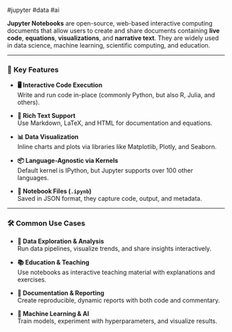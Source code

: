 #jupyter #data #ai

**Jupyter Notebooks** are open-source, web-based interactive computing documents that allow users to create and share documents containing **live code**, **equations**, **visualizations**, and **narrative text**. They are widely used in data science, machine learning, scientific computing, and education.

---

### 🧩 **Key Features**

- **🖥️ Interactive Code Execution**  
    Write and run code in-place (commonly Python, but also R, Julia, and others).
    
- **📝 Rich Text Support**  
    Use Markdown, LaTeX, and HTML for documentation and equations.
    
- **📊 Data Visualization**  
    Inline charts and plots via libraries like Matplotlib, Plotly, and Seaborn.
    
- **📦 Language-Agnostic via Kernels**  
    Default kernel is IPython, but Jupyter supports over 100 other languages.
    
- **📁 Notebook Files (`.ipynb`)**  
    Saved in JSON format, they capture code, output, and metadata.
    

---

### 🛠️ **Common Use Cases**

- **🔬 Data Exploration & Analysis**  
    Run data pipelines, visualize trends, and share insights interactively.
    
- **📚 Education & Teaching**  
    Use notebooks as interactive teaching material with explanations and exercises.
    
- **📑 Documentation & Reporting**  
    Create reproducible, dynamic reports with both code and commentary.
    
- **🤖 Machine Learning & AI**  
    Train models, experiment with hyperparameters, and visualize results.
